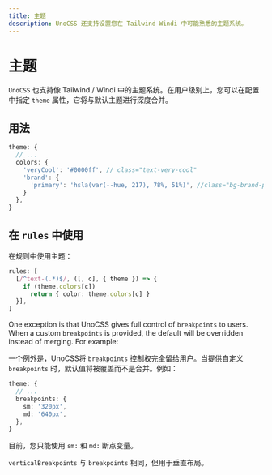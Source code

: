 ```yaml
---
title: 主题
description: UnoCSS 还支持设置您在 Tailwind Windi 中可能熟悉的主题系统。
---
```


# 主题

`UnoCSS` 也支持像 Tailwind / Windi 中的主题系统。在用户级别上，您可以在配置中指定 `theme` 属性，它将与默认主题进行深度合并。

## 用法

<!--eslint-skip-->
```ts
theme: {
  // ...
  colors: {
    'veryCool': '#0000ff', // class="text-very-cool"
    'brand': {
      'primary': 'hsla(var(--hue, 217), 78%, 51%)', //class="bg-brand-primary"
    }
  },
}
```

## 在 `rules` 中使用

在规则中使用主题：

```ts
rules: [
  [/^text-(.*)$/, ([, c], { theme }) => {
    if (theme.colors[c])
      return { color: theme.colors[c] }
  }],
]
```

One exception is that UnoCSS gives full control of `breakpoints` to users. When a custom `breakpoints` is provided, the default will be overridden instead of merging. For example:

一个例外是，UnoCSS将 `breakpoints` 控制权完全留给用户。当提供自定义 `breakpoints` 时，默认值将被覆盖而不是合并。例如：

<!--eslint-skip-->

```ts
theme: {
  // ...
  breakpoints: {
    sm: '320px',
    md: '640px',
  },
}
```
目前，您只能使用 `sm:` 和 `md:` 断点变量。

`verticalBreakpoints` 与 `breakpoints` 相同，但用于垂直布局。

